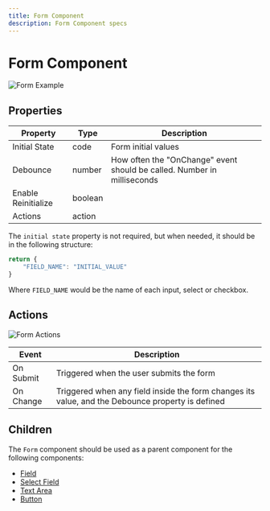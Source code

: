 ```yaml
---
title: Form Component
description: Form Component specs
---
```

# Form Component

![Form Example](assets/form.png)

## Properties

| Property | Type   | Description                       |
| -------- | ------ | --------------------------------- |
| Initial State     | code | Form initial values |
| Debounce     | number | How often the "OnChange" event should be called. Number in milliseconds |
| Enable Reinitialize     | boolean |  |
| Actions     | action |  |

The `initial state` property is not required, but when needed, it should be in the following structure:

```js
return {
    "FIELD_NAME": "INITIAL_VALUE"
}
```

Where `FIELD_NAME` would be the name of each input, select or checkbox.

## Actions

![Form Actions](assets/form-actions.png)

| Event | Description                       |
| -------- | --------------------------------- |
| On Submit    | Triggered when the user submits the form |
| On Change     | Triggered when any field inside the form changes its value, and the Debounce property is defined |


## Children

The `Form` component should be used as a parent component for the following components:

- [Field](./field)
- [Select Field](./select-field)
- [Text Area](./textarea)
- [Button](./button)

